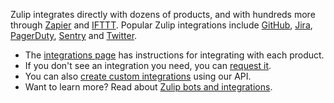 Zulip integrates directly with dozens of products, and with hundreds
more through [Zapier](/integrations/doc/zapier) and
[IFTTT](/integrations/doc/ifttt).  Popular Zulip integrations include
[GitHub](/integrations/doc/github), [Jira](/integrations/doc/jira),
[PagerDuty](/integrations/doc/pagerduty),
[Sentry](/integrations/doc/sentry) and
[Twitter](/integrations/doc/twitter).

* The [integrations page](/integrations/) has instructions for
  integrating with each product.
* If you don't see an integration you need, you can [request it](/help/request-an-integration).
* You can also [create custom integrations](/api/integrations-overview) using our API.
* Want to learn more? Read about [Zulip bots and integrations](/help/bots-and-integrations).
